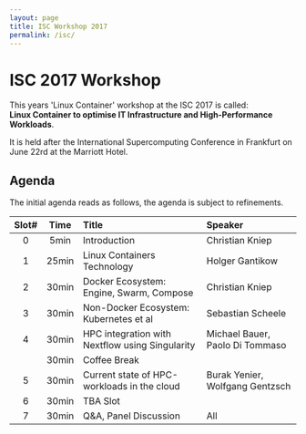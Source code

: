```yaml
---
layout: page
title: ISC Workshop 2017
permalink: /isc/
---
```


# ISC 2017 Workshop 


This years 'Linux Container' workshop at the ISC 2017 is called: <br>
 **Linux Container to optimise IT Infrastructure and High-Performance Workloads**.
 
It is held after the International Supercomputing Conference in Frankfurt on June 22rd at the Marriott Hotel.


## Agenda

The initial agenda reads as follows, the agenda is subject to refinements.

| Slot# |  Time |  Title                                          | Speaker                         |
|:-----:|:-----:|:------------------------------------------------|:--------------------------------|
| 0     | 5min  | Introduction                                    | Christian Kniep                 |
| 1     | 25min | Linux Containers Technology                     | Holger Gantikow                 |
| 2     | 30min | Docker Ecosystem: Engine, Swarm, Compose        | Christian Kniep                 |
| 3     | 30min | Non-Docker Ecosystem: Kubernetes et al          | Sebastian Scheele               |
| 4     | 30min | HPC integration with Nextflow using Singularity | Michael Bauer, Paolo Di Tommaso |
|       | 30min | Coffee Break                                                                     ||
| 5     | 30min | Current state of HPC-workloads in the cloud     | Burak Yenier, Wolfgang Gentzsch |
| 6     | 30min | TBA Slot                                        |                                 |
| 7     | 30min | Q&A, Panel Discussion                           | All                             |